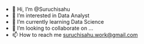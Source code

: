 - 👋 Hi, I’m @Suruchisahu
- 👀 I’m interested in Data Analyst
- 🌱 I’m currently learning Data Science
- 💞️ I’m looking to collaborate on ...
- 📫 How to reach me suruchisahu.work@gmail.com
 

<!---
Suruchisahu/Suruchisahu is a ✨ special ✨ repository because its `README.md` (this file) appears on your GitHub profile.
You can click the Preview link to take a look at your changes.
--->
